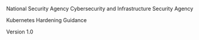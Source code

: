 National Security Agency 
Cybersecurity and Infrastructure Security Agency

Kubernetes Hardening Guidance

Version 1.0
